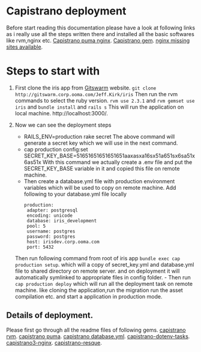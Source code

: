 # Capistrano deployment
  Before start reading this documentation please have a look at following links as i really use all the steps written there and installed all the basic softwares like rvm,nginx etc.
   [Capistrano puma nginx](https://www.digitalocean.com/community/tutorials/deploying-a-rails-app-on-ubuntu-14-04-with-capistrano-nginx-and-puma).
   [Capistrano gem](https://github.com/capistrano/capistrano/).
   [nginx missing sites available](https://stackoverflow.com/questions/17413526/nginx-missing-sites-available-directory).

# Steps to start with
  1. First clone the iris app from [Gitswarm](http://gitswarm.corp.ooma.com/Jeff.Kirk/iris) website.
  `git clone http://gitswarm.corp.ooma.com/Jeff.Kirk/iris`
  Then run the rvm commands to select the ruby version.
  `rvm use 2.3.1` and `rvm gemset use iris` and `bundle install` and `rails s`
  This will run the application on local machine.
  http://localhost:3000/.

  2. Now we can see the deployment steps 
     - RAILS_ENV=production rake secret 
       The above command will generate a secret key which we will use in the next command.
     - cap production config:set SECRET_KEY_BASE=51651651651651651aaxasxa16sx51a651sx6sa51x6as51x 
       With this command we actually create a .env file and put the SECRET_KEY_BASE variable in it 
       and copied this file on remote machine.
     - Then create a database.yml file with production environment variables which will be used 
       to copy on remote machine.
       Add following to your database.yml file locally
	     ``` 
	     production:
	      adapter: postgresql
	      encoding: unicode
	      database: iris_development
	      pool: 5
	      username: postgres
	      password: postgres
	      host: irisdev.corp.ooma.com
	      port: 5432

	     ``` 
      Then run following command from root of iris app 
      `bundle exec cap production setup`.
      which will a copy of secret_key.yml and database.yml file to shared directory on remote server.
      and on deployment it will automatically symlinked to appropriate files in config folder.
    - Then run `cap production deploy` which will run all the deployment task on remote machine.
      like cloning the application,run the migration run the asset compilation etc. and start a 
      application in production mode. 

##  Details of deployment.
Please first go through all the readme files of following gems.
[capistrano rvm](https://github.com/capistrano/rvm). 
[capistrano puma](https://github.com/seuros/capistrano-puma).
[capistrano database.yml](https://github.com/potsbo/capistrano-database-yml).
[capistrano-dotenv-tasks](https://github.com/glyph-fr/capistrano-dotenv-tasks).
[capistrano3-nginx](https://github.com/platanus/capistrano3-nginx).
[capistrano-resque](https://github.com/sshingler/capistrano-resque). 





